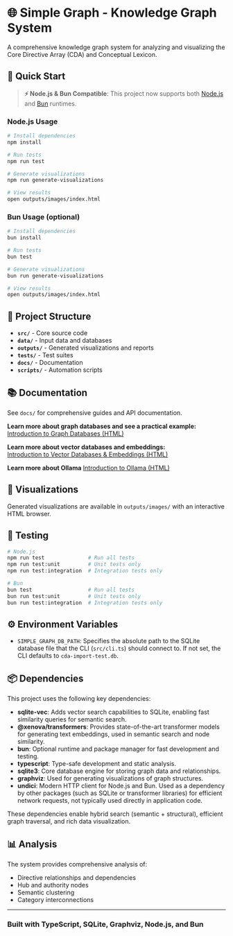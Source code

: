 # 🌐 Simple Graph - Knowledge Graph System

A comprehensive knowledge graph system for analyzing and visualizing the Core Directive Array (CDA) and Conceptual Lexicon.

## 🚀 Quick Start

> **⚡ Node.js & Bun Compatible**: This project now supports both [Node.js](https://nodejs.org/) and [Bun](https://bun.sh) runtimes.

### Node.js Usage

```bash
# Install dependencies
npm install

# Run tests
npm run test

# Generate visualizations
npm run generate-visualizations

# View results
open outputs/images/index.html
```

### Bun Usage (optional)

```bash
# Install dependencies
bun install

# Run tests
bun test

# Generate visualizations
bun run generate-visualizations

# View results
open outputs/images/index.html
```

## 📁 Project Structure

- **`src/`** - Core source code
- **`data/`** - Input data and databases
- **`outputs/`** - Generated visualizations and reports
- **`tests/`** - Test suites
- **`docs/`** - Documentation
- **`scripts/`** - Automation scripts

## 📚 Documentation

See `docs/` for comprehensive guides and API documentation.

**Learn more about graph databases and see a practical example:**  
[Introduction to Graph Databases (HTML)](docs/graph-database-intro.html)

**Learn more about vector databases and embeddings:**  
[Introduction to Vector Databases & Embeddings (HTML)](docs/vector-database-intro.html)

**Learn more about Ollama**
[Introduction to Ollama (HTML)](docs/ollama-client.html)

## 🎨 Visualizations

Generated visualizations are available in `outputs/images/` with an interactive HTML browser.

## 🧪 Testing

```bash
# Node.js
npm run test              # Run all tests
npm run test:unit         # Unit tests only
npm run test:integration  # Integration tests only

# Bun
bun test                  # Run all tests
bun run test:unit         # Unit tests only
bun run test:integration  # Integration tests only
```

## ⚙️ Environment Variables

- `SIMPLE_GRAPH_DB_PATH`: Specifies the absolute path to the SQLite database file that the CLI (`src/cli.ts`) should connect to. If not set, the CLI defaults to `cda-import-test.db`.

## 📦 Dependencies

This project uses the following key dependencies:

- **sqlite-vec**: Adds vector search capabilities to SQLite, enabling fast similarity queries for semantic search.
- **@xenova/transformers**: Provides state-of-the-art transformer models for generating text embeddings, used in semantic search and node similarity.
- **bun**: Optional runtime and package manager for fast development and testing.
- **typescript**: Type-safe development and static analysis.
- **sqlite3**: Core database engine for storing graph data and relationships.
- **graphviz**: Used for generating visualizations of graph structures.
- **undici**: Modern HTTP client for Node.js and Bun. Used as a dependency by other packages (such as SQLite or transformer libraries) for efficient network requests, not typically used directly in application code.

These dependencies enable hybrid search (semantic + structural), efficient graph traversal, and rich data visualization.

## 📊 Analysis

The system provides comprehensive analysis of:

- Directive relationships and dependencies
- Hub and authority nodes
- Semantic clustering
- Category interconnections

---

### Built with TypeScript, SQLite, Graphviz, Node.js, and Bun
